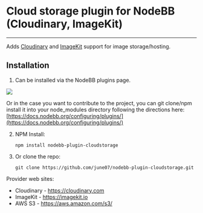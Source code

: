 # Cloud storage plugin for NodeBB (Cloudinary, ImageKit)
-----------
Adds [Cloudinary](https://cloudinary.com) and [ImageKit](https://imagekit.io) support for image storage/hosting.

## Installation
1.  Can be installed via the NodeBB plugins page.

![](https://i.imgur.com/yfWzhxz.gif)

Or in the case you want to contribute to the project, you can git clone/npm install it into your node_modules directory following the directions here: [https://docs.nodebb.org/configuring/plugins/](https://docs.nodebb.org/configuring/plugins/)

2.  NPM Install:
	```
	npm install nodebb-plugin-cloudstorage
	```

3.  Or clone the repo:
	```
	git clone https://github.com/june07/nodebb-plugin-cloudstorage.git
	```

Provider web sites:
 - Cloudinary - https://cloudinary.com
 - ImageKit - https://imagekit.io
 - AWS S3 - https://aws.amazon.com/s3/

